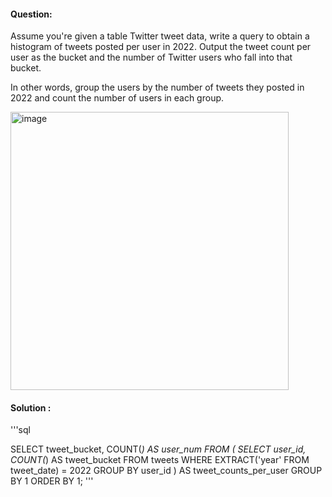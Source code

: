 #### Question:

Assume you're given a table Twitter tweet data, write a query to obtain a histogram of tweets posted per user in 2022. Output the tweet count 
per user as the bucket and the number of Twitter users who fall into that bucket.

In other words, group the users by the number of tweets they posted in 2022 and count the number of users in each group.

<img width="445" alt="image" src="https://github.com/Sary332/SQL-Code-Practice/assets/110008177/427650c2-51e2-48eb-8d5f-c2e134528aef">

#### Solution :

'''sql

SELECT tweet_bucket, COUNT(*) AS user_num
FROM (
       SELECT user_id, COUNT(*) AS tweet_bucket
       FROM tweets
       WHERE EXTRACT('year' FROM tweet_date) = 2022
       GROUP BY user_id
     ) AS tweet_counts_per_user
GROUP BY 1
ORDER BY 1;
'''


